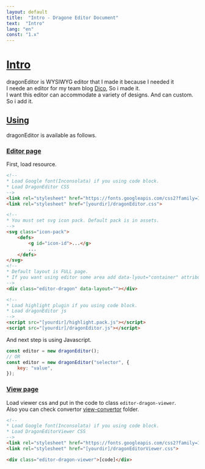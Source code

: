 ```yaml
---
layout: default
title:  "Intro - Dragone Editor Document"
text:  "Intro"
lang: "en"
const: "1.x"
---
```


# [Intro](#intro)

dragonEditor is WYSIWYG editor that I made it because I needed it<br>
I neede an editor for my team blog [Dico](https://dico.me), So i made it.<br>
I want this editor can accommodate a variety of designs. And can custom. So i add it.

## [Using](#using)

dragonEditor is available as follows.


### [Editor page](#editor-page)

First, load resource.

```html
<!-- 
* Load Google font(Inconsolata) if you using code block.
* Load DragonEditor CSS
-->
<link rel="stylesheet" href="https://fonts.googleapis.com/css2?family=Inconsolata:wght@400;700&amp;display=swap">
<link rel="stylesheet" href="[yourdir]/dragonEditor.css">

<!-- 
* You must set svg icon pack. Default pack is in assets.
-->
<svg class="icon-pack">
    <defs>
        <g id="icon-id">...</g>
        ...
    </defs>
</svg>
<!-- 
* Default layout is FULL page.
* If you want using editor some area add data-lyout="container" attribute.
-->
<div class="editor-dragon" data-layout=""></div>

<!-- 
* Load highlight plugin if you using code block.
* Load dragonEditor js
-->
<script src="[yourdir]/highlight.pack.js"></script>
<script src="[yourdir]/dragonEditor.js"></script>
```

And next step is using Javascript.

```js
const editor = new dragonEditor();
// OR
const editor = new dragonEditor("selector", {
    key: "value",
});
```

### [View page](#view-page)

Load viewer css and put in the code to class `editor-dragon-viewer`.<br>
Also you can check convertor [view-convertor](https://github.com/lovefields/dragonEditor/tree/main/assets/view-convertor) folder.

```html
<!-- 
* Load Google font(Inconsolata) if you using code block.
* Load DragonEditorViewer CSS
-->
<link rel="stylesheet" href="https://fonts.googleapis.com/css2?family=Inconsolata:wght@400;700&amp;display=swap">
<link rel="stylesheet" href="[yourdir]/dragonEditorViewer.css">

<div class="editor-dragon-viewer">[code]</div>
```